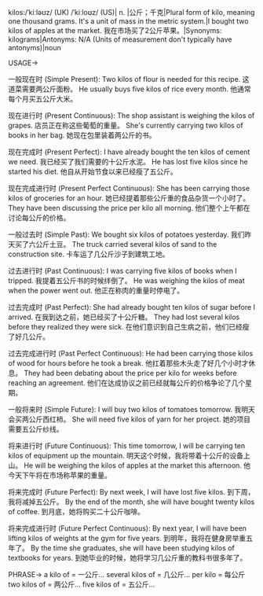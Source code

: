 kilos:/ˈkiːləʊz/ (UK) /ˈkiːloʊz/ (US)| n. |公斤；千克|Plural form of kilo, meaning one thousand grams.  It's a unit of mass in the metric system.|I bought two kilos of apples at the market. 我在市场买了2公斤苹果。|Synonyms: kilograms|Antonyms: N/A (Units of measurement don't typically have antonyms)|noun


USAGE->

一般现在时 (Simple Present):
Two kilos of flour is needed for this recipe.  这道菜需要两公斤面粉。
He usually buys five kilos of rice every month. 他通常每个月买五公斤大米。


现在进行时 (Present Continuous):
The shop assistant is weighing the kilos of grapes. 店员正在称这些葡萄的重量。
She's currently carrying two kilos of books in her bag. 她现在包里装着两公斤的书。


现在完成时 (Present Perfect):
I have already bought the ten kilos of cement we need. 我已经买了我们需要的十公斤水泥。
He has lost five kilos since he started his diet. 他自从开始节食以来已经瘦了五公斤。


现在完成进行时 (Present Perfect Continuous):
She has been carrying those kilos of groceries for an hour. 她已经提着那些公斤重的食品杂货一个小时了。
They have been discussing the price per kilo all morning. 他们整个上午都在讨论每公斤的价格。


一般过去时 (Simple Past):
We bought six kilos of potatoes yesterday. 我们昨天买了六公斤土豆。
The truck carried several kilos of sand to the construction site. 卡车运了几公斤沙子到建筑工地。


过去进行时 (Past Continuous):
I was carrying five kilos of books when I tripped. 我提着五公斤书的时候绊倒了。
He was weighing the kilos of meat when the power went out. 他正在称肉的重量时停电了。


过去完成时 (Past Perfect):
She had already bought ten kilos of sugar before I arrived. 在我到达之前，她已经买了十公斤糖。
They had lost several kilos before they realized they were sick.  在他们意识到自己生病之前，他们已经瘦了好几公斤。


过去完成进行时 (Past Perfect Continuous):
He had been carrying those kilos of wood for hours before he took a break. 他扛着那些木头走了好几个小时才休息。
They had been debating about the price per kilo for weeks before reaching an agreement. 他们在达成协议之前已经就每公斤的价格争论了几个星期。


一般将来时 (Simple Future):
I will buy two kilos of tomatoes tomorrow. 我明天会买两公斤西红柿。
She will need five kilos of yarn for her project. 她的项目需要五公斤纱线。


将来进行时 (Future Continuous):
This time tomorrow, I will be carrying ten kilos of equipment up the mountain. 明天这个时候，我将带着十公斤的设备上山。
He will be weighing the kilos of apples at the market this afternoon. 他今天下午将在市场称苹果的重量。


将来完成时 (Future Perfect):
By next week, I will have lost five kilos. 到下周，我将减掉五公斤。
By the end of the month, she will have bought twenty kilos of coffee. 到月底，她将购买二十公斤咖啡。


将来完成进行时 (Future Perfect Continuous):
By next year, I will have been lifting kilos of weights at the gym for five years. 到明年，我将在健身房举重五年了。
By the time she graduates, she will have been studying kilos of textbooks for years. 到她毕业的时候，她将学习几公斤重的教科书很多年了。




PHRASE->
a kilo of = 一公斤...
several kilos of = 几公斤...
per kilo = 每公斤
two kilos of = 两公斤...
five kilos of = 五公斤...
